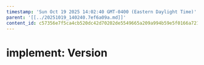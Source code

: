 ```yaml
---
timestamp: 'Sun Oct 19 2025 14:02:40 GMT-0400 (Eastern Daylight Time)'
parent: '[[../20251019_140240.7ef6a09a.md]]'
content_id: c57356e7f5ca4cb520dc42d70202de5549665a209a994b59e5f0166a721fef95
---
```


# implement: Version
